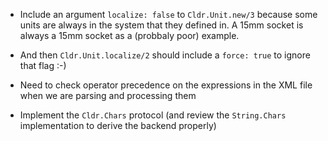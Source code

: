 * Include an argument `localize: false` to `Cldr.Unit.new/3` because some units are always in the system that they defined in.  A 15mm socket is always a 15mm socket as a (probbaly poor) example.

* And then `Cldr.Unit.localize/2` should include a `force: true` to ignore that flag :-)

* Need to check operator precedence on the expressions in the XML file when we are parsing and processing them

* Implement the `Cldr.Chars` protocol (and review the `String.Chars` implementation to derive the backend properly)

